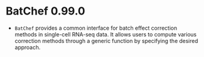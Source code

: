 # BatChef 0.99.0

-   `BatChef` provides a common interface for batch effect correction methods in single-cell RNA-seq data. It allows users to compute various correction methods through a generic function by specifying the desired approach.

